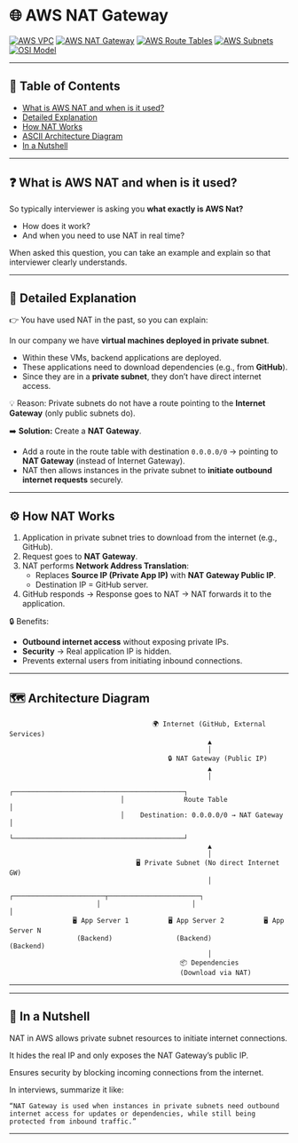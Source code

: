 # 🌐 AWS NAT Gateway

[![AWS VPC](https://img.shields.io/badge/AWS-VPC-orange?logo=amazon-aws)](https://docs.aws.amazon.com/vpc/latest/userguide/what-is-amazon-vpc.html)
[![AWS NAT Gateway](https://img.shields.io/badge/AWS-NAT_Gateway-blue?logo=amazon-aws)](https://docs.aws.amazon.com/vpc/latest/userguide/vpc-nat-gateway.html)
[![AWS Route Tables](https://img.shields.io/badge/AWS-Route_Tables-green?logo=amazon-aws)](https://docs.aws.amazon.com/vpc/latest/userguide/VPC_Route_Tables.html)
[![AWS Subnets](https://img.shields.io/badge/AWS-Subnets-yellow?logo=amazon-aws)](https://docs.aws.amazon.com/vpc/latest/userguide/VPC_Subnets.html)
[![OSI Model](https://img.shields.io/badge/Networking-OSI_Layers-purple)](https://en.wikipedia.org/wiki/OSI_model)

---

## 📑 Table of Contents
- [What is AWS NAT and when is it used?](#what-is-aws-nat-and-when-is-it-used)
- [Detailed Explanation](#detailed-explanation)
- [How NAT Works](#how-nat-works)
- [ASCII Architecture Diagram](#ascii-architecture-diagram)
- [In a Nutshell](#in-a-nutshell)

---

## ❓ What is AWS NAT and when is it used?

So typically interviewer is asking you **what exactly is AWS Nat?**  
- How does it work?  
- And when you need to use NAT in real time?  

When asked this question, you can take an example and explain so that interviewer clearly understands.

---

## 📖 Detailed Explanation

👉 You have used NAT in the past, so you can explain:  

In our company we have **virtual machines deployed in private subnet**.  
- Within these VMs, backend applications are deployed.  
- These applications need to download dependencies (e.g., from **GitHub**).  
- Since they are in a **private subnet**, they don’t have direct internet access.  

💡 Reason: Private subnets do not have a route pointing to the **Internet Gateway** (only public subnets do).  

➡️ **Solution:** Create a **NAT Gateway**.  

- Add a route in the route table with destination `0.0.0.0/0` → pointing to **NAT Gateway** (instead of Internet Gateway).  
- NAT then allows instances in the private subnet to **initiate outbound internet requests** securely.  

---

## ⚙️ How NAT Works

1. Application in private subnet tries to download from the internet (e.g., GitHub).  
2. Request goes to **NAT Gateway**.  
3. NAT performs **Network Address Translation**:
   - Replaces **Source IP (Private App IP)** with **NAT Gateway Public IP**.  
   - Destination IP = GitHub server.  
4. GitHub responds → Response goes to NAT → NAT forwards it to the application.  

🔒 Benefits:  
- **Outbound internet access** without exposing private IPs.  
- **Security** → Real application IP is hidden.  
- Prevents external users from initiating inbound connections.  

---

## 🗺️ Architecture Diagram

                                        🌍 Internet (GitHub, External Services)
                                                      ▲
                                                      │
                                            🔒 NAT Gateway (Public IP)
                                                      ▲
                                                      │
                                ┌───────────────────────────────────────────┐
                                │               Route Table                 │
                                │    Destination: 0.0.0.0/0 → NAT Gateway   │
                                └───────────────────────────────────────────┘
                                                      ▲
                                                      │
                                    🖥️ Private Subnet (No direct Internet GW)
                                                      │
                          ┌───────────────────────┬───────────────────────┐
                          │                       │                       │
                    🖥️ App Server 1          🖥️ App Server 2          🖥️ App Server N
                     (Backend)                (Backend)                (Backend)
                                                      │
                                               📦 Dependencies
                                               (Download via NAT)


---

---

## 📌 In a Nutshell
NAT in AWS allows private subnet resources to initiate internet connections.

It hides the real IP and only exposes the NAT Gateway’s public IP.

Ensures security by blocking incoming connections from the internet.

In interviews, summarize it like:

    “NAT Gateway is used when instances in private subnets need outbound internet access for updates or dependencies, while still being protected from inbound traffic.”

---
